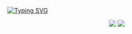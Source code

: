 [![Typing SVG](https://readme-typing-svg.herokuapp.com/?color=F5F5F5&size=35&center=true&vCenter=true&width=1000&lines=hey,+I'm+Rafael+Severo+;Software+engineering+student)](https://git.io/typing-svg)

<div align="center">
<a href="https://instagram.com/rafaeumesmu" target="_blank"><img loading="lazy" src="https://img.shields.io/badge/-Instagram-%23E4405F?style=for-the-badge&logo=instagram&logoColor=white" target="_blank"></a>
<a href="https://www.linkedin.com/in/Rafaeumesmo" target="_blank"><img loading="lazy" src="https://img.shields.io/badge/-LinkedIn-%230077B5?style=for-the-badge&logo=linkedin&logoColor=white" target="_blank"></a>   
</div>






        
